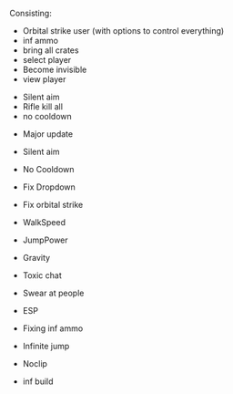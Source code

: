 Consisting:
+ Orbital strike user (with options to control everything)
+ inf ammo 
+ bring all crates
+ select player 
+ Become invisible
+ view player
- Silent aim 
- Rifle kill all 
- no cooldown 

+ Major update

+ Silent aim
+ No Cooldown
+ Fix Dropdown
+ Fix orbital strike
+ WalkSpeed
+ JumpPower
+ Gravity
+ Toxic chat
+ Swear at people 
+ ESP 
+ Fixing inf ammo
+ Infinite jump
+ Noclip
+ inf build
